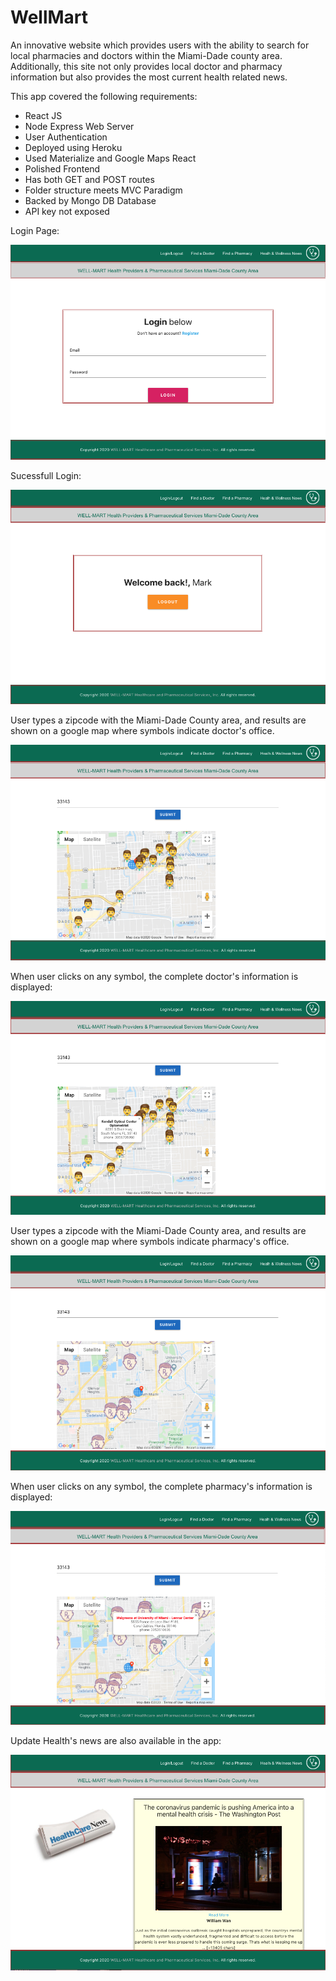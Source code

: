 # WellMart #

An innovative website which provides users with the ability to search for local pharmacies and doctors within the Miami-Dade county area. Additionally, this site not only provides local doctor and pharmacy information but also provides the most current health related news.

This app covered the following requirements:

- React JS
- Node Express Web Server
- User Authentication
- Deployed using Heroku
- Used Materialize and Google Maps React
- Polished Frontend
- Has both GET and POST routes
- Folder structure meets MVC Paradigm
- Backed by Mongo DB Database
- API key not exposed

Login Page:

![](client/public/Project3_1.png)

Sucessfull Login:

![](client/public/Project3_2.png)

User types a zipcode with the Miami-Dade County area, and results are shown on a google map where symbols indicate doctor's office.

![](client/public/Project3_3.png)

When user clicks on any symbol, the complete doctor's information is displayed: 

![](client/public/Project3_4.png)

User types a zipcode with the Miami-Dade County area, and results are shown on a google map where symbols indicate pharmacy's office.

![](client/public/Project3_5.png)

When user clicks on any symbol, the complete pharmacy's information is displayed: 

![](client/public/Project3_6.png)

Update Health's news are also available in the app:

![](client/public/Project3_7.png)
